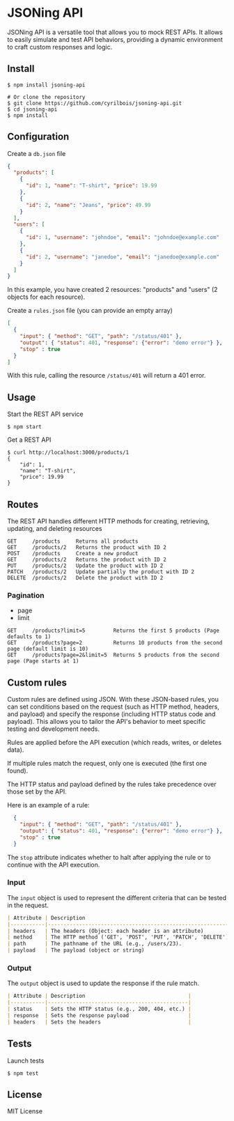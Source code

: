 # JSONing API

JSONing API is a versatile tool that allows you to mock REST APIs. It allows to easily simulate and test API behaviors, providing a dynamic environment to craft custom responses and logic.

## Install

```shell
$ npm install jsoning-api

# Or clone the repository
$ git clone https://github.com/cyrilbois/jsoning-api.git
$ cd jsoning-api
$ npm install
```

## Configuration

Create a `db.json` file

```json
{
  "products": [
    {
      "id": 1, "name": "T-shirt", "price": 19.99
    },
    {
      "id": 2, "name": "Jeans", "price": 49.99
    }
  ],
  "users": [
    {
      "id": 1, "username": "johndoe", "email": "johndoe@example.com"
    },
    {
      "id": 2, "username": "janedoe", "email": "janedoe@example.com"
    }
  ]
}
```
In this example, you have created 2 resources: "products" and "users" (2 objects for each resource).

Create a `rules.json` file (you can provide an empty array)

```json
[
  {
    "input": { "method": "GET", "path": "/status/401" }, 
    "output": { "status": 401, "response": {"error": "demo error"} },
    "stop" : true
  }
]
```

With this rule, calling the resource `/status/401` will return a 401 error. 

## Usage

Start the REST API service

```shell
$ npm start
```

Get a REST API

```shell
$ curl http://localhost:3000/products/1
{
    "id": 1,
    "name": "T-shirt",
    "price": 19.99
}
```

## Routes

The REST API handles different HTTP methods for creating, retrieving, updating, and deleting resources


```
GET     /products     Returns all products
GET     /products/2   Returns the product with ID 2
POST    /products     Create a new product
GET     /products/2   Returns the product with ID 2
PUT     /products/2   Update the product with ID 2
PATCH   /products/2   Update partially the product with ID 2
DELETE  /products/2   Delete the product with ID 2
```

### Pagination

- page
- limit 

```
GET     /products?limit=5         Returns the first 5 products (Page defaults to 1)
GET     /products?page=2          Returns 10 products from the second page (default limit is 10)
GET     /products?page=2&limit=5  Returns 5 products from the second page (Page starts at 1)
```

## Custom rules

Custom rules are defined using JSON. With these JSON-based rules, you can set conditions based on the request (such as HTTP method, headers, and payload) and specify the response (including HTTP status code and payload). This allows you to tailor the API's behavior to meet specific testing and development needs.

Rules are applied before the API execution (which reads, writes, or deletes data).

If multiple rules match the request, only one is executed (the first one found).

The HTTP status and payload defined by the rules take precedence over those set by the API.

Here is an example of a rule:
```json
  {
    "input": { "method": "GET", "path": "/status/401" }, 
    "output": { "status": 401, "response": {"error": "demo error"} },
    "stop" : true
  }
```

The `stop` attribute indicates whether to halt after applying the rule or to continue with the API execution.

### Input

The `input` object is used to represent the different criteria that can be tested in the request.


```md
| Attribute | Description                                                 |
|-----------|-------------------------------------------------------------|
| headers   | The headers (Object: each header is an attribute)           |
| method    | The HTTP method ('GET', 'POST', 'PUT', 'PATCH', 'DELETE')   |
| path      | The pathname of the URL (e.g., /users/23).                  |
| payload   | The payload (object or string)                              |
```

###  Output

The `output` object is used to update the response if the rule match.

```md
| Attribute | Description                                 |
|-----------|---------------------------------------------|
| status    | Sets the HTTP status (e.g., 200, 404, etc.) |
| response  | Sets the response payload                   |
| headers   | Sets the headers                            |
```

## Tests

Launch tests

```shell
$ npm test
```

## License

MIT License
